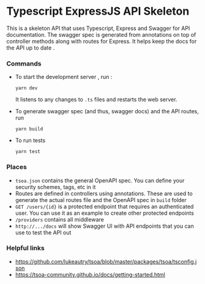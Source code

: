 # Typescript ExpressJS API Skeleton

This is a skeleton API that uses Typescript, Express and Swagger for 
API documentation. The swagger spec is generated from annotations
on top of controller methods along with routes for Express. It helps
keep the docs for the API up to date .


### Commands

- To start the development server , run :
  ```
  yarn dev
  ```
  It listens to any changes to `.ts` files and restarts the web server.


- To generate swagger spec (and thus, swagger docs) and the API routes, run
  ```
  yarn build 
  ```
  
- To run tests
  ```
  yarn test
  ```

### Places
- `tsoa.json` contains the general OpenAPI spec. You
  can define your security schemes, tags, etc in it
- Routes are defined in controllers using annotations. These are used
  to generate the actual routes file and the OpenAPI spec in `build`
  folder
- `GET /users/{id}` is a protected endpoint that requires an authenticated user. You 
  can use it as an example to create other protected endpoints
- `/providers` contains all middleware
- `http://.../docs` will show Swagger UI with API endpoints that you
  can use to test the API out
  
### Helpful links
- https://github.com/lukeautry/tsoa/blob/master/packages/tsoa/tsconfig.json
- https://tsoa-community.github.io/docs/getting-started.html
